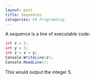 ```yaml
---
layout: post
title: Sequences
catagories: C# Programming 
---
```


A sequence is a line of executable code:
```csharp
int x = 2;
int y = 3;
int z = x + y;
Console.WriteLine(z);
Console.ReadLine();
```
This would output the integer 5.
